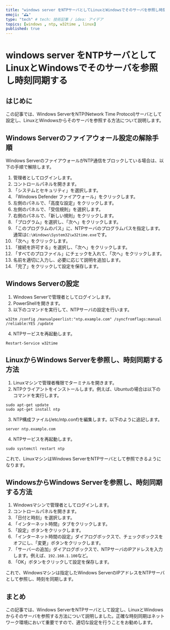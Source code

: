 ```yaml
---
title: "windows server をNTPサーバとしてLinuxとWindowsでそのサーバを参照し時刻同期する"
emoji: "🕰️"
type: "tech" # tech: 技術記事 / idea: アイデア
topics: [windows , ntp, w32time , linux]
published: true
---
```



# windows server をNTPサーバとしてLinuxとWindowsでそのサーバを参照し時刻同期する

## はじめに

この記事では、Windows ServerをNTP(Network Time Protocol)サーバとして設定し、LinuxとWindowsからそのサーバを参照する方法について説明します。

## Windows Serverのファイアウォール設定の解除手順

Windows ServerのファイアウォールがNTP通信をブロックしている場合は、以下の手順で解除します。

1. 管理者としてログインします。
2. コントロールパネルを開きます。
3. 「システムとセキュリティ」を選択します。
4. 「Windows Defender ファイアウォール」をクリックします。
5. 左側のパネルで、「高度な設定」をクリックします。
6. 左側のパネルで、「受信規則」を選択します。
7. 右側のパネルで、「新しい規則」をクリックします。
8. 「プログラム」を選択し、「次へ」をクリックします。
9. 「このプログラムのパス」に、NTPサーバのプログラムパスを指定します。通常は`C:\Windows\System32\w32time.exe`です。
10. 「次へ」をクリックします。
11. 「接続を許可する」を選択し、「次へ」をクリックします。
12. 「すべてのプロファイル」にチェックを入れて、「次へ」をクリックします。
13. 名前を適切に入力し、必要に応じて説明を追加します。
14. 「完了」をクリックして設定を保存します。

## Windows Serverの設定

1. Windows Serverで管理者としてログインします。
2. PowerShellを開きます。
3. 以下のコマンドを実行して、NTPサーバの設定を行います。

```
w32tm /config /manualpeerlist:"ntp.example.com" /syncfromflags:manual /reliable:YES /update
```

4. NTPサービスを再起動します。
```
Restart-Service w32time
```

## LinuxからWindows Serverを参照し、時刻同期する方法
1. Linuxマシンで管理者権限でターミナルを開きます。
2. NTPクライアントをインストールします。例えば、Ubuntuの場合は以下のコマンドを実行します。

```
sudo apt-get update
sudo apt-get install ntp
```

3. NTP構成ファイル(/etc/ntp.conf)を編集します。以下のように追記します。
```
server ntp.example.com
```

4. NTPサービスを再起動します。

```
sudo systemctl restart ntp
```
これで、LinuxマシンはWindows ServerをNTPサーバとして参照できるようになります。


## WindowsからWindows Serverを参照し、時刻同期する方法

1. Windowsマシンで管理者としてログインします。
2. コントロールパネルを開きます。
3. 「日付と時刻」を選択します。
4. 「インターネット時間」タブをクリックします。
5. 「設定」ボタンをクリックします。
6. 「インターネット時間の設定」ダイアログボックスで、チェックボックスをオフにし、「変更」ボタンをクリックします。
7. 「サーバーの追加」ダイアログボックスで、NTPサーバのIPアドレスを入力します。例えば、`192.168.1.100`など。
8. 「OK」ボタンをクリックして設定を保存します。

これで、Windowsマシンは指定したWindows ServerのIPアドレスをNTPサーバとして参照し、時刻を同期します。

## まとめ
この記事では、Windows ServerをNTPサーバとして設定し、LinuxとWindowsからそのサーバを参照する方法について説明しました。正確な時刻同期はネットワーク環境において重要ですので、適切な設定を行うことをお勧めします。
